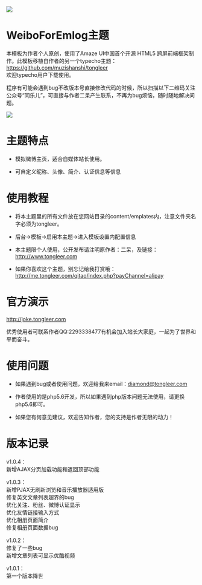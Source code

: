 <img src="https://ws3.sinaimg.cn/large/0078FzW1ly1fswhcipezdj311i0gr7m0.jpg">

# WeiboForEmlog主题

本模板为作者个人原创，使用了Amaze UI中国首个开源 HTML5 跨屏前端框架制作。此模板移植自作者的另一个typecho主题：https://github.com/muzishanshi/tongleer<br />欢迎typecho用户下载使用。

程序有可能会遇到bug不改版本号直接修改代码的时候，所以扫描以下二维码关注公众号“同乐儿”，可直接与作者二呆产生联系，不再为bug烦恼，随时随地解决问题。

<img src="http://me.tongleer.com/content/uploadfile/201706/008b1497454448.png">

# 主题特点
 - 模拟微博主页，适合自媒体站长使用。

 - 可自定义昵称、头像、简介、认证信息等信息

# 使用教程
 - 将本主题里的所有文件放在您网站目录的content/emplates内，注意文件夹名字必须为tongleer。

 - 后台->模板->启用本主题->进入模板设置内配置信息

 - 本主题限个人使用，公开发布请注明原作者：二呆，及链接：http://www.tongleer.com

 - 如果你喜欢这个主题，别忘记给我打赏哦：http://me.tongleer.com/qitao/index.php?payChannel=alipay

# 官方演示
http://joke.tongleer.com

优秀使用者可联系作者QQ:2293338477有机会加入站长大家庭，一起为了世界和平而奋斗。

# 使用问题
 - 如果遇到bug或者使用问题，欢迎给我来email：diamond@tongleer.com
 
 - 作者使用的是php5.6开发，所以如果遇到php版本问题无法使用，请更换php5.6即可。
 
 - 如果您有何意见建议，欢迎告知作者，您的支持是作者无限的动力！

# 版本记录
v1.0.4：<br />
	新增AJAX分页加载功能和返回顶部功能
	
v1.0.3：<br />
	新增PJAX无刷新浏览和音乐播放器适用版<br />
	修复英文文章列表超界的bug<br />
	优化关注、粉丝、微博认证显示<br />
	优化友情链接输入方式<br />
	优化相册页面简介<br />
	修复相册页面数据bug

v1.0.2：<br />
	修复了一些bug<br />
	新增文章列表可显示优酷视频

v1.0.1：<br />
	第一个版本降世